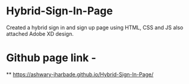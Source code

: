 # Hybrid-Sign-In-Page
Created a hybrid sign in and sign up page using HTML, CSS and JS also attached Adobe XD design. 

# Github page link - 
**      https://ashwary-jharbade.github.io/Hybrid-Sign-In-Page/
